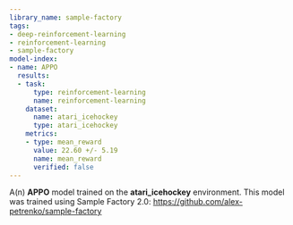 ```yaml
---
library_name: sample-factory
tags:
- deep-reinforcement-learning
- reinforcement-learning
- sample-factory
model-index:
- name: APPO
  results:
  - task:
      type: reinforcement-learning
      name: reinforcement-learning
    dataset:
      name: atari_icehockey
      type: atari_icehockey
    metrics:
    - type: mean_reward
      value: 22.60 +/- 5.19
      name: mean_reward
      verified: false
---
```


A(n) **APPO** model trained on the **atari_icehockey** environment.
This model was trained using Sample Factory 2.0: https://github.com/alex-petrenko/sample-factory
    